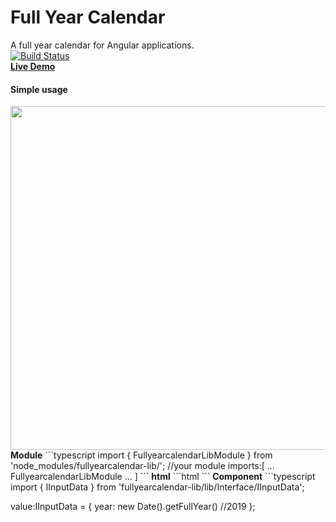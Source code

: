 # Full Year Calendar
A full year calendar for Angular applications. <br>
[![Build Status](https://travis-ci.org/avraampiperidis/ng-fullyearcalendar.svg?branch=dev)](https://travis-ci.org/avraampiperidis/ng-fullyearcalendar)
<br>
<b>[Live Demo](https://avraampiperidis.github.io/ng-fullyearcalendar/docs/) </b> <br>

#### Simple  usage
<img src="https://github.com/avraampiperidis/ng-fullyearcalendar/blob/dev/assets/year_nav.gif?raw=true" width="550" />
<b>Module</b>
```typescript
import { FullyearcalendarLibModule } from 'node_modules/fullyearcalendar-lib/';
//your module
imports:[
...
FullyearcalendarLibModule
...
]
```
<b>html</b>
```html
<ng-fullyearcalendar-lib [value]="value"></ng-fullyearcalendar-lib>
```
<b>Component</b>
```typescript
import { IInputData } from 'fullyearcalendar-lib/lib/Interface/IInputData';

value:IInputData = {
      year: new Date().getFullYear() //2019
};
```
